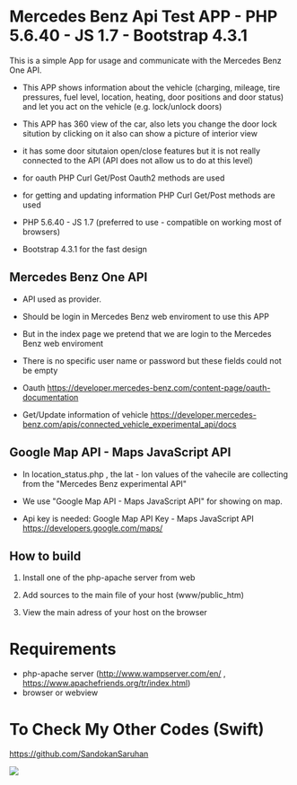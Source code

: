 # Mercedes Benz Api Test APP - PHP 5.6.40 - JS 1.7 - Bootstrap 4.3.1
This is a simple App for usage and communicate with the Mercedes Benz One API. 

- This APP shows information about the vehicle 
(charging, mileage, tire pressures, fuel level, location, heating, door positions and door status) and 
let you act on the vehicle (e.g. lock/unlock doors)

- This APP has 360 view of the car, also lets you change the door lock sitution by clicking on it
also can show a picture of interior view

- it has some door situtaion open/close  features but it is not really connected to the API (API does not allow us to do at this level)

- for oauth PHP Curl Get/Post Oauth2 methods are used

- for getting and updating information PHP Curl Get/Post methods are used

- PHP 5.6.40 - JS 1.7 (preferred to use - compatible on working most of browsers)

- Bootstrap 4.3.1 for the fast design

## Mercedes Benz One API 

- API used as provider.

- Should be login in Mercedes Benz web enviroment to use this APP

- But in the index page we pretend that we are login to the Mercedes Benz web enviroment

- There is no specific user name or password but these fields could not be empty 

- Oauth https://developer.mercedes-benz.com/content-page/oauth-documentation

- Get/Update information of vehicle https://developer.mercedes-benz.com/apis/connected_vehicle_experimental_api/docs 

## Google Map API - Maps JavaScript API

- In location_status.php , the lat - lon values of the vahecile are collecting from the "Mercedes Benz experimental API"

- We use "Google Map API - Maps JavaScript API" for showing on map.

- Api key is needed: Google Map API Key - Maps JavaScript API https://developers.google.com/maps/ 

## How to build

1) Install one of the php-apache server from web

2) Add sources to the main file of your host (www/public_htm)

3) View the main adress of your host on the browser

# Requirements
* php-apache server (http://www.wampserver.com/en/ , https://www.apachefriends.org/tr/index.html)
* browser or webview 

# To Check My Other Codes (Swift)
https://github.com/SandokanSaruhan

![](Demo_2x.gif)




